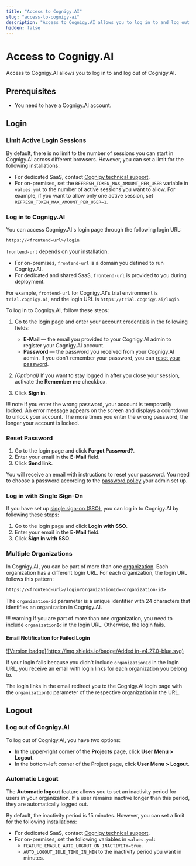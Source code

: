 ```yaml
---
title: "Access to Cognigy.AI"
slug: "access-to-cognigy-ai"
description: "Access to Cognigy.AI allows you to log in to and log out of Cognigy.AI."
hidden: false
---
```


# Access to Cognigy.AI

Access to Cognigy.AI allows you to log in to and log out of Cognigy.AI.

## Prerequisites

- You need to have a Cognigy.AI account.

## Login

### Limit Active Login Sessions

By default, there is no limit to the number of sessions you can start in Cognigy.AI across different browsers. However, you can set a limit for the following installations:

- For dedicated SaaS, contact [Cognigy technical support](https://docs.cognigy.com/help/get-help/).
- For on-premises, set the `REFRESH_TOKEN_MAX_AMOUNT_PER_USER` variable in `values.yml` to the number of active sessions you want to allow. For example, if you want to allow only one active session, set `REFRESH_TOKEN_MAX_AMOUNT_PER_USER=1`.

### Log in to Cognigy.AI

You can access Cognigy.AI's login page through the following login URL:

```txt
https://<frontend-url>/login
```

`frontend-url` depends on your installation:

- For on-premises, `frontend-url` is a domain you defined to run Cognigy.AI.
- For dedicated and shared SaaS, `frontend-url` is provided to you during deployment.

For example, `frontend-url` for Cognigy.AI's trial environment is `trial.cognigy.ai`, and the login URL is `https://trial.cognigy.ai/login`.

To log in to Cognigy.AI, follow these steps:

1. Go to the login page and enter your account credentials in the following fields:

    - **E-Mail** — the email you provided to your Cognigy.AI admin to register your Cognigy.AI account.
    - **Password** — the password you received from your Cognigy.AI admin. If you don't remember your password, you can [reset your password](#reset-password).

2. _(Optional)_ If you want to stay logged in after you close your session, activate the **Remember me** checkbox.
3. Click **Sign in**.

!!! note
    If you enter the wrong password, your account is temporarily locked. An error message appears on the screen and displays a countdown to unlock your account. The more times you enter the wrong password, the longer your account is locked.

### Reset Password

1. Go to the login page and click **Forgot Password?**.
2. Enter your email in the **E-Mail** field.
3. Click **Send link**.

You will receive an email with instructions to reset your password. You need to choose a password according to the [password policy](../administer/access/management-ui.md#password-policy) your admin set up. 

### Log in with Single Sign-On

If you have set up [single sign-on (SSO)](../installation/single-sign-on-saml2.md), you can log in to Cognigy.AI by following these steps:

1. Go to the login page and click **Login with SSO**.
2. Enter your email in the **E-Mail** field.
3. Click **Sign in with SSO**.

### Multiple Organizations

In Cognigy.AI, you can be part of more than one [organization](../administer/access/management-ui.md#organizations). Each organization has a different login URL. For each organization, the login URL follows this pattern:

```txt
https://<frontend-url>/login?organizationId=<organization-id>
```

The `organization-id` parameter is a unique identifier with 24 characters that identifies an organization in Cognigy.AI.

!!! warning
    If you are part of more than one organization, you need to include `organizationId` in the login URL. Otherwise, the login fails.

#### Email Notification for Failed Login

[![Version badge](https://img.shields.io/badge/Added in-v4.27.0-blue.svg)](../../release-notes/earlier-versions/cognigy-ai-pre-4.30.md)

If your login fails because you didn't include `organizationId` in the login URL, you receive an email with login links for each organization you belong to.

The login links in the email redirect you to the Cognigy.AI login page with the `organizationId` parameter of the respective organization in the URL.

## Logout

### Log out of Cognigy.AI

To log out of Cognigy.AI, you have two options:

- In the upper-right corner of the **Projects** page, click **User Menu > Logout**.
- In the bottom-left corner of the Project page, click **User Menu > Logout**.

### Automatic Logout

The **Automatic logout** feature allows you to set an inactivity period for users in your organization. If a user remains inactive longer than this period, they are automatically logged out.

By default, the inactivity period is 15 minutes. However, you can set a limit for the following installations:

- For dedicated SaaS, contact [Cognigy technical support](https://docs.cognigy.com/help/get-help/).
- For on-premises, set the following variables in `values.yml`:
    - `FEATURE_ENABLE_AUTO_LOGOUT_ON_INACTIVITY=true`.
    - `AUTO_LOGOUT_IDLE_TIME_IN_MIN` to the inactivity period you want in minutes.